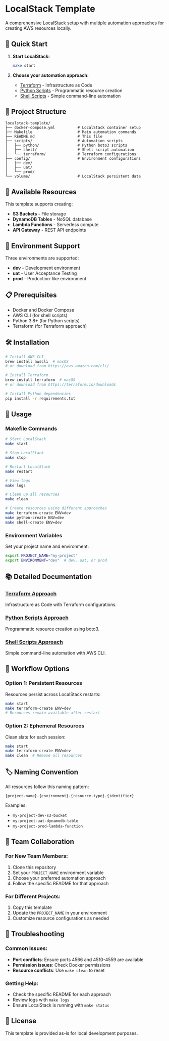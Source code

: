 # LocalStack Template

A comprehensive LocalStack setup with multiple automation approaches for creating AWS resources locally.

## 🚀 Quick Start

1. **Start LocalStack:**

   ```bash
   make start
   ```

2. **Choose your automation approach:**
   - [Terraform](#terraform-approach) - Infrastructure as Code
   - [Python Scripts](#python-scripts-approach) - Programmatic resource creation
   - [Shell Scripts](#shell-scripts-approach) - Simple command-line automation

## 📁 Project Structure

```
localstack-template/
├── docker-compose.yml          # LocalStack container setup
├── Makefile                    # Main automation commands
├── README.md                   # This file
├── scripts/                    # Automation scripts
│   ├── python/                 # Python boto3 scripts
│   ├── shell/                  # Shell script automation
│   └── terraform/              # Terraform configurations
├── config/                     # Environment configurations
│   ├── dev/
│   ├── uat/
│   └── prod/
└── volume/                     # LocalStack persistent data
```

## 🎯 Available Resources

This template supports creating:

- **S3 Buckets** - File storage
- **DynamoDB Tables** - NoSQL database
- **Lambda Functions** - Serverless compute
- **API Gateway** - REST API endpoints

## 🔧 Environment Support

Three environments are supported:

- **dev** - Development environment
- **uat** - User Acceptance Testing
- **prod** - Production-like environment

## 📋 Prerequisites

- Docker and Docker Compose
- AWS CLI (for shell scripts)
- Python 3.8+ (for Python scripts)
- Terraform (for Terraform approach)

## 🛠️ Installation

```bash
# Install AWS CLI
brew install awscli  # macOS
# or download from https://aws.amazon.com/cli/

# Install Terraform
brew install terraform  # macOS
# or download from https://terraform.io/downloads

# Install Python dependencies
pip install -r requirements.txt
```

## 🚀 Usage

### Makefile Commands

```bash
# Start LocalStack
make start

# Stop LocalStack
make stop

# Restart LocalStack
make restart

# View logs
make logs

# Clean up all resources
make clean

# Create resources using different approaches
make terraform-create ENV=dev
make python-create ENV=dev
make shell-create ENV=dev
```

### Environment Variables

Set your project name and environment:

```bash
export PROJECT_NAME="my-project"
export ENVIRONMENT="dev"  # dev, uat, or prod
```

## 📚 Detailed Documentation

### [Terraform Approach](./scripts/terraform/README.md)

Infrastructure as Code with Terraform configurations.

### [Python Scripts Approach](./scripts/python/README.md)

Programmatic resource creation using boto3.

### [Shell Scripts Approach](./scripts/shell/README.md)

Simple command-line automation with AWS CLI.

## 🔄 Workflow Options

### Option 1: Persistent Resources

Resources persist across LocalStack restarts:

```bash
make start
make terraform-create ENV=dev
# Resources remain available after restart
```

### Option 2: Ephemeral Resources

Clean slate for each session:

```bash
make start
make terraform-create ENV=dev
make clean  # Remove all resources
```

## 🏷️ Naming Convention

All resources follow this naming pattern:

```
{project-name}-{environment}-{resource-type}-{identifier}
```

Examples:

- `my-project-dev-s3-bucket`
- `my-project-uat-dynamodb-table`
- `my-project-prod-lambda-function`

## 🤝 Team Collaboration

### For New Team Members:

1. Clone this repository
2. Set your `PROJECT_NAME` environment variable
3. Choose your preferred automation approach
4. Follow the specific README for that approach

### For Different Projects:

1. Copy this template
2. Update the `PROJECT_NAME` in your environment
3. Customize resource configurations as needed

## 🐛 Troubleshooting

### Common Issues:

- **Port conflicts**: Ensure ports 4566 and 4510-4559 are available
- **Permission issues**: Check Docker permissions
- **Resource conflicts**: Use `make clean` to reset

### Getting Help:

- Check the specific README for each approach
- Review logs with `make logs`
- Ensure LocalStack is running with `make status`

## 📝 License

This template is provided as-is for local development purposes.
